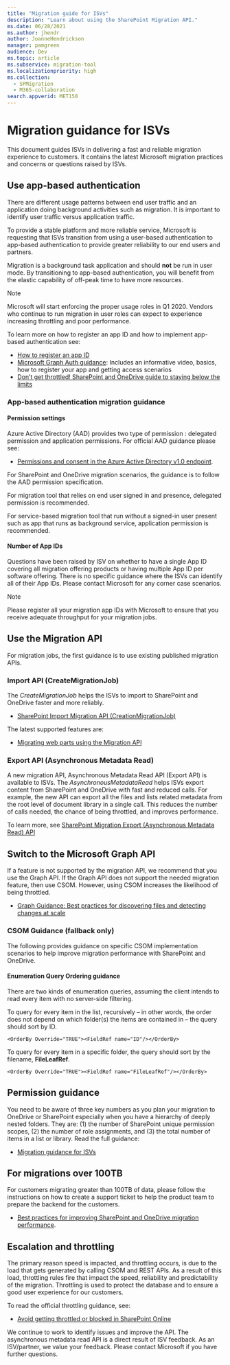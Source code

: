 ```yaml
---
title: "Migration guide for ISVs"
description: "Learn about using the SharePoint Migration API."
ms.date: 06/28/2021
ms.author: jhendr
author: JoanneHendrickson
manager: pamgreen
audience: Dev
ms.topic: article
ms.subservice: migration-tool
ms.localizationpriority: high
ms.collection:
  - SPMigration
  - M365-collaboration
search.appverid: MET150
---
```

# Migration guidance for ISVs

This document guides ISVs in delivering a fast and reliable migration experience to customers. It contains the latest Microsoft migration practices and concerns or questions raised by ISVs.

## Use app-based authentication

There are different usage patterns between end user traffic and an application doing background activities such as migration. It is important to identify user traffic versus application traffic.

To provide a stable platform and more reliable service, Microsoft is requesting that ISVs transition from using a user-based authentication to app-based authentication to provide greater reliability to our end users and partners.

Migration is a background task application and should **not** be run in user mode. By transitioning to app-based authentication, you will benefit from the elastic capability of off-peak time to have more resources.

> [!NOTE]
> Microsoft will start enforcing the proper usage roles in Q1 2020. Vendors who continue to run migration in user roles can expect to experience increasing throttling and poor performance.

To learn more on how to register an app ID and how to implement app-based authentication see:

- [How to register an app ID](/azure/active-directory/develop/active-directory-v2-registration-portal)
- [Microsoft Graph Auth guidance](/graph/auth):   Includes an informative video, basics, how to register your app and getting access scenarios
- [Don’t get throttled! SharePoint and OneDrive guide to staying below the limits](https://www.youtube.com/watch?v=_pBHfGGdMfE)

### App-based authentication migration guidance

#### Permission settings

Azure Active Directory (AAD) provides two type of permission : delegated permission and application permissions. For official AAD guidance please see:

- [Permissions and consent in the Azure Active Directory v1.0 endpoint](/azure/active-directory/develop/v1-permissions-and-consent).

For SharePoint and OneDrive migration scenarios, the guidance is to follow the AAD permission specification.

For migration tool that relies on end user signed in and presence, delegated permission is recommended.

For service-based migration tool that run without a signed-in user present such as app that runs as background service, application permission is recommended.

#### Number of App IDs

Questions have been raised by ISV on whether to have a single App ID covering all migration offering products or having multiple App ID per software offering. There is no specific guidance where the ISVs can identify all of their App IDs. Please contact Microsoft for any corner case scenarios.

> [!Note]
> Please register all your migration app IDs with Microsoft to ensure that you receive adequate throughput for your migration jobs.

## Use the Migration API

For migration jobs, the first guidance is to use existing published migration APIs.

### Import API (CreateMigrationJob)

The *CreateMigrationJob* helps the ISVs to import to SharePoint and OneDrive faster and more reliably.

- [SharePoint Import Migration API (CreationMigrationJob)](migration-api-overview.md)

The latest supported features are:

- [Migrating web parts using the Migration API](migrate-webparts-with-migrationapi.md)

### Export API (Asynchronous Metadata Read)

A new migration API, Asynchronous Metadata Read API (Export API) is  available to ISVs. The *AsynchronousMetadataRead* helps ISVs export content from SharePoint and OneDrive with fast and reduced calls. For example, the new API can export all the files and lists related metadata from the  root level of document library in a single call. This reduces the number of calls needed, the chance of being throttled, and improves performance.

To learn more, see [SharePoint Migration Export (Asynchronous Metadata Read) API](export-amr-api.md)

## Switch to the Microsoft Graph API

If a feature is not supported by the migration API, we recommend that you use the Graph API.  If the Graph API does not support the needed migration feature, then use CSOM. However, using CSOM increases the likelihood of being throttled.

- [Graph Guidance: Best practices for discovering files and detecting changes at scale](/onedrive/developer/rest-api/concepts/scan-guidance)

### CSOM Guidance (fallback only)

The following provides guidance on specific CSOM implementation scenarios to help improve migration performance with SharePoint and OneDrive.

#### Enumeration Query Ordering guidance

There are two kinds of enumeration queries, assuming the client intends to read every item with no server-side filtering.

To query for every item in the list, recursively – in other words, the order does not depend on which folder(s) the items are contained in – the query should sort by ID.

`<OrderBy Override="TRUE"><FieldRef name="ID"/></OrderBy>`

To query for every item in a specific folder, the query should sort by the filename, **FileLeafRef**.

`<OrderBy Override="TRUE"><FieldRef name="FileLeafRef"/></OrderBy>`

## Permission guidance

You need to be aware of three key numbers as you plan your migration to OneDrive or SharePoint especially when you have a hierarchy of deeply nested folders. They are: (1) the number of SharePoint unique permission scopes, (2) the number of role assignments, and (3) the total number of items in a list or library. Read the full guidance:

- [Migration guidance for ISVs](migration-isv-guidance.md)

## For migrations over 100TB

For customers migrating greater than 100TB of data, please follow the instructions on how to create a support ticket to help the product team to prepare the backend for the customers.

- [Best practices for improving SharePoint and OneDrive migration performance](/sharepointmigration/sharepoint-online-and-onedrive-migration-speed).

## Escalation and throttling

The primary reason speed is impacted, and throttling occurs, is due to the load that gets generated by calling CSOM and REST APIs. As a result of this load, throttling rules fire that impact the speed, reliability and predictability of the migration. Throttling is used to protect the database and to ensure a good user experience for our customers.

To read the official throttling guidance, see:

- [Avoid getting throttled or blocked in SharePoint Online](https://aka.ms/spo429)

We continue to work to identify issues and improve the API. The asynchronous metadata read API is a direct result of ISV feedback. As an ISV/partner, we value your feedback. Please contact Microsoft if you have further questions.
